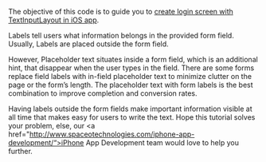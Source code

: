The objective of this code is to guide you to <a href="http://www.spaceotechnologies.com/create-login-screen-textinputlayout-swift-ios-app/">create login screen with TextInputLayout in iOS app</a>.

Labels tell users what information belongs in the provided form field. Usually, Labels are placed outside the form field.

However, Placeholder text situates inside a form field, which is an additional hint, that disappear when the user types in the field. There are some forms replace field labels with in-field placeholder text to minimize clutter on the page or the form’s length. The placeholder text with form labels is the best combination to improve completion and conversion rates.

Having labels outside the form fields make important information visible at all time that makes easy for users to write the text. Hope this tutorial solves your problem, else, our <a href="http://www.spaceotechnologies.com/iphone-app-development/“>iPhone App Development</a> team would love to help you further. 
